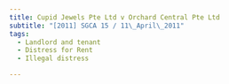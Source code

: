 ```yaml
---
title: Cupid Jewels Pte Ltd v Orchard Central Pte Ltd
subtitle: "[2011] SGCA 15 / 11\_April\_2011"
tags:
  - Landlord and tenant
  - Distress for Rent
  - Illegal distress

---
```


